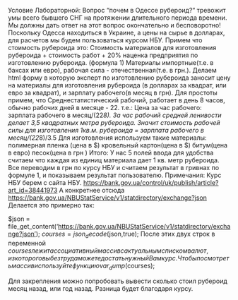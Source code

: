 Условие Лабораторной:
    Вопрос “почем в Одессе рубероид?“ тревожит умы всего бывшего СНГ на протяжении длительного периода времени. Мы должны дать ответ на этот вопрос окончательно и бесповоротно!
  Поскольку Одесса находиться в Украине, а цены на сырье в долларах, для расчетов мы будем пользоваться курсом НБУ. 
  Примем что стоимость рубероида это:
  Стоимость материалов для изготовления рубероида + стоимость работ + 20% наценка предприятия по изготовлению рубероида. (формула 1)
  Материалы импортные(т.е. в баксах или евро), рабочая сила - отечественная(т.е. в грн.).
  Делаем html форму в которую эксперт по изготовлению рубероида заносит цену на материалы для изготовления рубероида (в долларах за квадрат, или евро за квадрат), и зарплату рабочего(в месяц в грн). Для простоты примем, что Среднестатистический рабочий, работает в день 8 часов, обычно рабочих дней в месяце  - 22. т.е.:
  Цена за час рабочего: зарплата рабочего в месяц/(22*8).
  За час рабочий средней ленивости делает 3,5 квадратных метра рубероида. Значит стоимость рабочей силы для изготовления 1кв.м. рубероида = зарплата рабочего в месяц/(22*8)/3.5
	  Для изготовления используем такие материалы:
  полимерная пленка (цена в $)
  кровельный картон(цена в $)
  битум(цена в евро)
  песок(цена в грн )
  Итого:
  У нас 5 полей ввода для удобства считаем что каждая из единиц материала дает 1 кв. метр рубероида. Все переводим в  грн по курсу НБУ и считаем результат в гривнах по формуле 1, и показываем результат пользователю.
  Примечания:
  Курс НБУ берем с сайта НБУ. https://bank.gov.ua/control/uk/publish/article?art_id=38441973
  А конкретнее отсюда https://bank.gov.ua/NBUStatService/v1/statdirectory/exchange?json
  Делается это примерно так:

  $json = file_get_content(‘https://bank.gov.ua/NBUStatService/v1/statdirectory/exchange?json’);
  $courses = json_decode($json,true);
	  После этих двух строк в переменной $courses лежит ассоциативный массив с актуальным списком валют, из которого вы без труда можете достать нужный Вам курс. Чтобы посмотреть массив используйте функцию var_dump($courses);

  Для закрепления можно попробовать вывести сколько стоил рубероид месяц назад, или год назад. Разница будет благодаря курсу.

